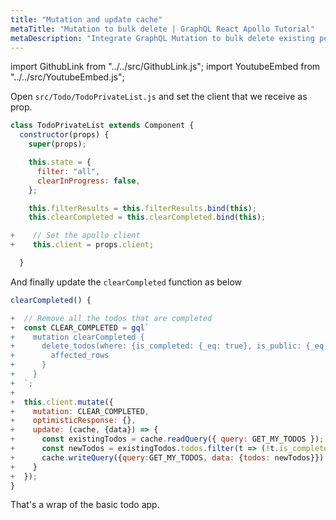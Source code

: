 ```yaml
---
title: "Mutation and update cache"
metaTitle: "Mutation to bulk delete | GraphQL React Apollo Tutorial"
metaDescription: "Integrate GraphQL Mutation to bulk delete existing personal todos. Update local cache after mutation using readQuery and writeQuery."
---
```


import GithubLink from "../../src/GithubLink.js";
import YoutubeEmbed from "../../src/YoutubeEmbed.js";

<YoutubeEmbed link="https://www.youtube.com/embed/fU2HIMn_QwE" />

Open `src/Todo/TodoPrivateList.js` and set the client that we receive as prop.

<GithubLink link="https://github.com/hasura/graphql-engine/blob/master/community/learn/graphql-tutorials/tutorials/react-apollo/app-final/src/components/Todo/TodoPrivateList.js" text="src/components/Todo/TodoPrivateList.js" />

```javascript
class TodoPrivateList extends Component {
  constructor(props) {
    super(props);

    this.state = {
      filter: "all",
      clearInProgress: false,
    };

    this.filterResults = this.filterResults.bind(this);
    this.clearCompleted = this.clearCompleted.bind(this);

+    // Set the apollo client
+    this.client = props.client;

  }
```

And finally update the `clearCompleted` function as below

```javascript
clearCompleted() {

+  // Remove all the todos that are completed
+  const CLEAR_COMPLETED = gql`
+    mutation clearCompleted {
+      delete_todos(where: {is_completed: {_eq: true}, is_public: {_eq: false}}) {
+        affected_rows
+      }
+    }
+  `;
+
+  this.client.mutate({
+    mutation: CLEAR_COMPLETED,
+    optimisticResponse: {},
+    update: (cache, {data}) => {
+      const existingTodos = cache.readQuery({ query: GET_MY_TODOS });
+      const newTodos = existingTodos.todos.filter(t => (!t.is_completed));
+      cache.writeQuery({query:GET_MY_TODOS, data: {todos: newTodos}});
+    }
+  });
}
```

That's a wrap of the basic todo app.